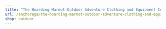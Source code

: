 ```yaml
---
title: "The Hoarding Marmot-Outdoor Adventure Clothing and Equipment Consignment"
url: /anchorage/the-hoarding-marmot-outdoor-adventure-clothing-and-equipment-consignment/
shop: outdoor
---
```

